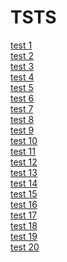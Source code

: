 # TSTS
[test 1](https://github.com/iceisnicehq/3LT3x_II/blob/main/test1.md) <br>
[test 2](https://github.com/iceisnicehq/3LT3x_II/blob/main/test2.md) <br>
[test 3](https://github.com/iceisnicehq/3LT3x_II/blob/main/test3.md) <br>
[test 4](https://github.com/iceisnicehq/3LT3x_II/blob/main/test4.md) <br>
[test 5](https://github.com/iceisnicehq/3LT3x_II/blob/main/test5.md) <br>
[test 6](https://github.com/iceisnicehq/3LT3x_II/blob/main/test6.md) <br>
[test 7](https://github.com/iceisnicehq/3LT3x_II/blob/main/test7.md) <br>
[test 8](https://github.com/iceisnicehq/3LT3x_II/blob/main/test8.md) <br>
[test 9](https://github.com/iceisnicehq/3LT3x_II/blob/main/test9.md) <br>
[test 10](https://github.com/iceisnicehq/3LT3x_II/blob/main/test10.md) <br>
[test 11](https://github.com/iceisnicehq/3LT3x_II/blob/main/test11.md) <br>
[test 12](https://github.com/iceisnicehq/3LT3x_II/blob/main/test12.md) <br>
[test 13](https://github.com/iceisnicehq/3LT3x_II/blob/main/test13.md) <br>
[test 14](https://github.com/iceisnicehq/3LT3x_II/blob/main/test14.md) <br>
[test 15](https://github.com/iceisnicehq/3LT3x_II/blob/main/test15.md) <br>
[test 16](https://github.com/iceisnicehq/3LT3x_II/blob/main/test16.md) <br>
[test 17](https://github.com/iceisnicehq/3LT3x_II/blob/main/test17.md) <br>
[test 18](https://github.com/iceisnicehq/3LT3x_II/blob/main/test18.md) <br>
[test 19](https://github.com/iceisnicehq/3LT3x_II/blob/main/test19.md) <br>
[test 20](https://github.com/iceisnicehq/3LT3x_II/blob/main/test20.md)
